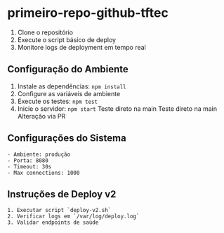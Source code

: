 # primeiro-repo-github-tftec

1. Clone o repositório
2. Execute o script básico de deploy
3. Monitore logs de deployment em tempo real

## Configuração do Ambiente
1. Instale as dependências: `npm install`
2. Configure as variáveis de ambiente
3. Execute os testes: `npm test`
4. Inicie o servidor: `npm start`
Teste direto na main
Teste direto na main
Alteração via PR

## Configurações do Sistema
	- Ambiente: produção
	- Porta: 8080
	- Timeout: 30s
	- Max connections: 1000

## Instruções de Deploy v2
	1. Executar script `deploy-v2.sh`
	2. Verificar logs em `/var/log/deploy.log`
	3. Validar endpoints de saúde